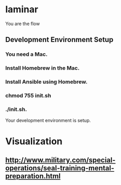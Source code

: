 # laminar
You are the flow 

## Development Environment Setup 

### You need a Mac. 
### Install Homebrew in the Mac. 
### Install Ansible using Homebrew.
### chmod 755 init.sh 
### ./init.sh. 

Your development environment is setup. 


# Visualization

## http://www.military.com/special-operations/seal-training-mental-preparation.html

